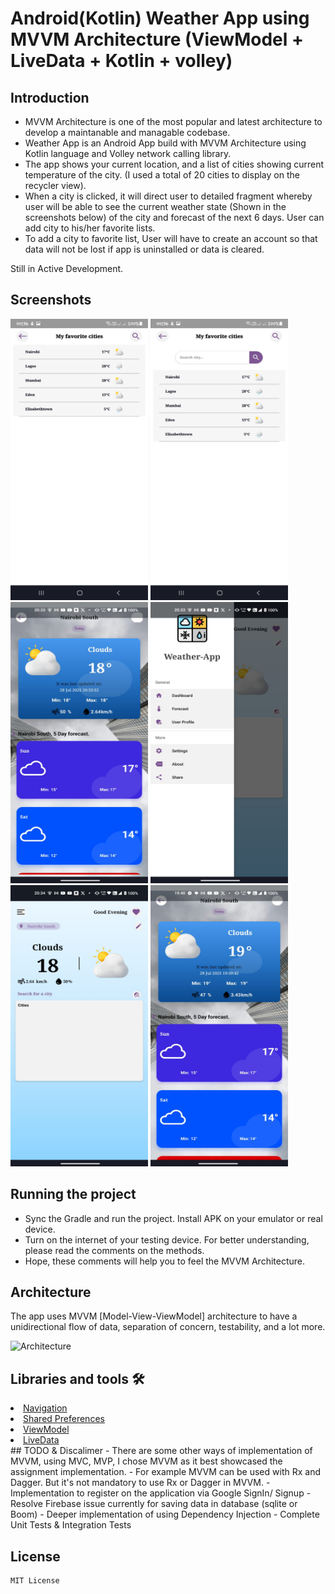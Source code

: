 
# Android(Kotlin) Weather App using MVVM Architecture (ViewModel + LiveData + Kotlin + volley)

## Introduction
 - MVVM Architecture is one of the most popular and latest architecture to develop a maintanable and managable codebase.
 - Weather App is an Android App build with MVVM Architecture using Kotlin language and Volley network calling library.
 - The app shows your current location, and a list of cities showing current temperature of the city. (I used a total of 20 cities to display on the recycler view).
 - When a city is clicked, it will direct user to detailed fragment whereby user will be able to see the current weather state 
 (Shown in the screenshots below) of the city and forecast of the next 6 days. User can add city to his/her favorite lists.
 - To add a city to favorite list, User will have to create an account so that data will not be lost if app is uninstalled or data is cleared.

Still in Active Development.

## Screenshots
<img src="https://github.com/SteveMugo/WeatherApp-Kotlin-/blob/main/screenshots/favorite-screenshot-1.png"
data-canonical-src="https://github.com/SteveMugo/WeatherApp-Kotlin-/blob/main/screenshots/favorite-screenshot-1.png"
width="220" height="450" />
<img src="https://github.com/SteveMugo/WeatherApp-Kotlin-/blob/main/screenshots/favorite-screenshot-2.png"
data-canonical-src="https://github.com/SteveMugo/WeatherApp-Kotlin-/blob/main/screenshots/favorite-screenshot-2.png"
width="220" height="450" />
<img src="https://github.com/SteveMugo/WeatherApp-Kotlin-/blob/main/screenshots/screenshot-3.jpeg"
data-canonical-src="https://github.com/SteveMugo/WeatherApp-Kotlin-/blob/main/screenshots/screenshot-3.jpeg"
width="220" height="450" />
<img src="https://github.com/SteveMugo/WeatherApp-Kotlin-/blob/main/screenshots/screenshot-4.jpeg"
data-canonical-src="https://github.com/SteveMugo/WeatherApp-Kotlin-/blob/main/screenshots/screenshot-4.jpeg"
width="220" height="450" />
<img src="https://github.com/SteveMugo/WeatherApp-Kotlin-/blob/main/screenshots/screenshot-5.jpeg"
data-canonical-src="https://github.com/SteveMugo/WeatherApp-Kotlin-/blob/main/screenshots/screenshot-5.jpeg"
width="220" height="450" />
<img src="https://github.com/SteveMugo/WeatherApp-Kotlin-/blob/main/screenshots/screenshot-6.jpeg"
data-canonical-src="https://github.com/SteveMugo/WeatherApp-Kotlin-/blob/main/screenshots/screenshot-6.jpeg"
width="220" height="450" />
       
## Running the project
 - Sync the Gradle and run the project. Install APK on your emulator or real device.
 - Turn on the internet of your testing device. For better understanding, please read the comments on the methods.
 - Hope, these comments will help you to feel the MVVM Architecture.

## Architecture
The app uses MVVM [Model-View-ViewModel] architecture to have a unidirectional flow of data, separation of concern, testability, and a lot more.

![Architecture](https://developer.android.com/topic/libraries/architecture/images/final-architecture.png)

## Libraries and tools 🛠
<li><a href="https://developer.android.com/topic/libraries/architecture/navigation/">Navigation</a></li>
<li><a href="https://developer.android.com/training/data-storage/shared-preferences">Shared Preferences</a></li>
<li><a href="https://developer.android.com/topic/libraries/architecture/viewmodel">ViewModel</a></li>
<li><a href="https://developer.android.com/topic/libraries/architecture/livedata">LiveData</a></li>
## TODO & Discalimer
 - There are some other ways of implementation of MVVM, using MVC, MVP, I chose MVVM as it best showcased the assignment implementation.
 - For example MVVM can be used with Rx and Dagger. But it's not mandatory to use Rx or Dagger in MVVM. 
 - Implementation to register on the application via Google SignIn/ Signup
 - Resolve Firebase issue currently for saving data in database (sqlite or Boom)
 - Deeper implementation of using Dependency Injection
 - Complete Unit Tests & Integration Tests


## License
```
MIT License

```
